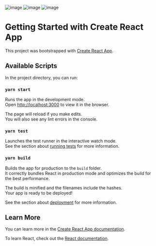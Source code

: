 ![image](https://user-images.githubusercontent.com/44703620/144648237-1e8db679-72dc-464f-b0a7-71cc70bbeaa4.png)
![image](https://user-images.githubusercontent.com/44703620/144648269-cfec091b-e19a-480a-8ced-adb0e008f26f.png)
![image](https://user-images.githubusercontent.com/44703620/144648296-18868d79-f006-472e-861d-82d4942a7814.png)

# Getting Started with Create React App

This project was bootstrapped with [Create React App](https://github.com/facebook/create-react-app).

## Available Scripts

In the project directory, you can run:

### `yarn start`

Runs the app in the development mode.\
Open [http://localhost:3000](http://localhost:3000) to view it in the browser.

The page will reload if you make edits.\
You will also see any lint errors in the console.

### `yarn test`

Launches the test runner in the interactive watch mode.\
See the section about [running tests](https://facebook.github.io/create-react-app/docs/running-tests) for more information.

### `yarn build`

Builds the app for production to the `build` folder.\
It correctly bundles React in production mode and optimizes the build for the best performance.

The build is minified and the filenames include the hashes.\
Your app is ready to be deployed!

See the section about [deployment](https://facebook.github.io/create-react-app/docs/deployment) for more information.

## Learn More

You can learn more in the [Create React App documentation](https://facebook.github.io/create-react-app/docs/getting-started).

To learn React, check out the [React documentation](https://reactjs.org/).
